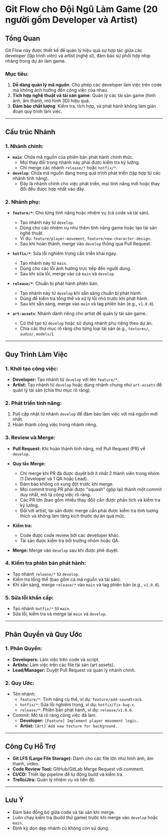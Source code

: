 # Git Flow cho Đội Ngũ Làm Game (20 người gồm Developer và Artist)

## Tổng Quan
Git Flow này được thiết kế để quản lý hiệu quả sự hợp tác giữa các developer (lập trình viên) và artist (nghệ sĩ), đảm bảo sự phối hợp nhịp nhàng trong dự án làm game.

### Mục tiêu:
1. **Dễ dàng quản lý mã nguồn**: Cho phép các developer làm việc trên code mà không ảnh hưởng đến công việc của nhau.
2. **Tích hợp nghệ thuật và tài sản game**: Quản lý các tài sản game (hình ảnh, âm thanh, mô hình 3D) hiệu quả.
3. **Đảm bảo chất lượng**: Kiểm tra, tích hợp, và phát hành không làm gián đoạn quy trình làm việc.

---

## Cấu trúc Nhánh

### 1. **Nhánh chính:**
- **`main`**: Chứa mã nguồn của phiên bản phát hành chính thức.
  - Mọi thay đổi trong nhánh này phải được kiểm tra kỹ lưỡng.
  - Chỉ merge các nhánh `release/*` hoặc `hotfix/*`.
- **`develop`**: Chứa mã nguồn đang trong quá trình phát triển (tập hợp từ các nhánh tính năng).
  - Đây là nhánh chính cho việc phát triển, mọi tính năng mới hoặc thay đổi đều được hợp nhất vào đây.

### 2. **Nhánh phụ:**
- **`feature/*`**: Cho từng tính năng hoặc nhiệm vụ (cả code và tài sản).
  - Tạo nhánh này từ `develop`.
  - Dùng cho các nhiệm vụ như thêm tính năng game hoặc tạo tài sản nghệ thuật.
  - Ví dụ: `feature/player-movement`, `feature/new-character-design`.
  - Sau khi hoàn thành, merge vào `develop` thông qua Pull Request.

- **`hotfix/*`**: Sửa lỗi nghiêm trọng cần triển khai ngay.
  - Tạo nhánh này từ `main`.
  - Dùng cho các lỗi ảnh hưởng trực tiếp đến người dùng.
  - Sau khi sửa lỗi, merge vào cả `main` và `develop`.

- **`release/*`**: Chuẩn bị phát hành phiên bản.
  - Tạo nhánh này từ `develop` khi sẵn sàng chuẩn bị phát hành.
  - Dùng để kiểm tra tổng thể và xử lý lỗi nhỏ trước khi phát hành.
  - Sau khi sẵn sàng, merge vào `main` và tag phiên bản (e.g., `v1.0.0`).

- **`art-assets`**: Nhánh dành riêng cho artist để quản lý tài sản game.
  - Có thể tạo từ `develop` hoặc sử dụng nhánh phụ riêng theo dự án.
  - Chia các thư mục rõ ràng cho từng loại tài sản (e.g., `textures/`, `audio/`, `models/`).

---

## Quy Trình Làm Việc

### 1. **Khởi tạo công việc:**
- **Developer:** Tạo nhánh từ `develop` với tên `feature/*`.
- **Artist:** Tạo nhánh từ `develop` hoặc dùng nhánh chung như `art-assets` để quản lý tài sản (chia thư mục rõ ràng).

### 2. **Phát triển tính năng:**
1. Pull cập nhật từ nhánh `develop` để đảm bảo làm việc với mã nguồn mới nhất.
2. Hoàn thành công việc trong nhánh riêng.

### 3. **Review và Merge:**
- **Pull Request:** Khi hoàn thành tính năng, mở Pull Request (PR) về `develop`.
- **Quy tắc Merge:**
  - Chỉ merge khi PR đã được duyệt bởi ít nhất 2 thành viên trong nhóm (1 Developer và 1 QA hoặc Lead).
  - Đảm bảo không có xung đột trước khi merge.
  - Mọi commit trong PR phải được "squash" (gộp lại) thành một commit duy nhất, mô tả công việc rõ ràng.
  - Các PR lớn (bao gồm nhiều thay đổi) cần được phân tích và kiểm tra kỹ lưỡng.
  - Đối với artist, tài sản được merge cần phải được kiểm tra tính tương thích và không làm tăng kích thước dự án quá mức.

- **Kiểm tra:**
  - Code được code review bởi các developer khác.
  - Tài sản được kiểm tra bởi trưởng nhóm hoặc QA.
- **Merge:** Merge vào `develop` sau khi được phê duyệt.

### 4. **Kiểm tra phiên bản phát hành:**
- Tạo nhánh `release/*` từ `develop`.
- Kiểm tra tổng thể (bao gồm cả mã nguồn và tài sản).
- Khi sẵn sàng, merge `release/*` vào `main` và tag phiên bản (e.g., `v1.0.0`).

### 5. **Sửa lỗi khẩn cấp:**
- Tạo nhánh `hotfix/*` từ `main`.
- Sửa lỗi, kiểm tra và merge lại `main` và `develop`.

---

## Phân Quyền và Quy Ước

### 1. **Phân Quyền:**
- **Developers:** Làm việc trên code và script.
- **Artists:** Làm việc trên các file tài sản (art assets).
- **Lead/Manager:** Duyệt Pull Request và quản lý nhánh chính.

### 2. **Quy Ước:**
- Tên nhánh: 
  - `feature/*`: Tính năng cụ thể, ví dụ: `feature/add-soundtrack`.
  - `hotfix/*`: Sửa lỗi nghiêm trọng, ví dụ: `hotfix/fix-bug-x`.
  - `release/*`: Phiên bản phát hành, ví dụ: `release/v1.0.0`.
- Commit: Mô tả rõ ràng công việc đã làm.
  - **Developer:** `[Feature] Implement player movement logic.`
  - **Artist:** `[Art] Add new texture for background.`

---

## Công Cụ Hỗ Trợ
- **Git LFS (Large File Storage):** Dành cho các file lớn như hình ảnh, âm thanh, video.
- **Code Review Tool:** GitHub/GitLab Merge Request với comment.
- **CI/CD:** Thiết lập pipeline để tự động build và kiểm tra.
- **Trello/Jira:** Quản lý nhiệm vụ và tiến độ.

---

## Lưu Ý
- Đảm bảo đồng bộ giữa code và tài sản khi merge.
- Luôn chạy kiểm tra (build thử game) trước khi merge vào `develop` hoặc `main`.
- Định kỳ dọn dẹp nhánh cũ không còn sử dụng.
